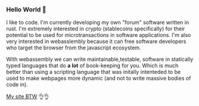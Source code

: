 ### Hello World 👋
I like to code. I'm currently developing my own "forum" software written in rust. I'm extremely interested in crypto (stablecoins specifically) for their potential to be used for microtransactions in software applications. I'm also very interested in webasslembly because it can free software developers who target the browser from the javascript ecosystem.

With webassembly we can write maintainable,testable, software in statically typed languages that do **a lot** of book-keeping for you. Which is much better than using a scripting language that was initally intenteded to be used to make webpages more dynamic (and not to write massive bodies of code in).

<a href="https://www.blackbot.club">My site BTW</a> 👌👌
<!--
**K-C-DaCosta/K-C-DaCosta** is a ✨ _special_ ✨ repository because its `README.md` (this file) appears on your GitHub profile.

Here are some ideas to get you started:

- 🔭 I’m currently working on ...
- 🌱 I’m currently learning ...
- 👯 I’m looking to collaborate on ...
- 🤔 I’m looking for help with ...
- 💬 Ask me about ...
- 📫 How to reach me: ...
- 😄 Pronouns: ...
- ⚡ Fun fact: ...
-->
